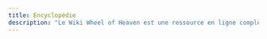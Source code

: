 ```yaml
---
title: Encyclopédie
description: "Le Wiki Wheel of Heaven est une ressource en ligne complète qui sert de vaste répertoire d'informations liées aux thèmes principaux du site. Il propose une large gamme d'articles couvrant divers aspects de l'hypothèse sur le rôle d'une civilisation extraterrestre avancée dans la formation de l'histoire humaine et le développement de la vie sur Terre. C'est un outil inestimable pour les utilisateurs cherchant à approfondir leur compréhension de l'exploration des connexions et des origines cosmiques de l'humanité par le site."
---
```

